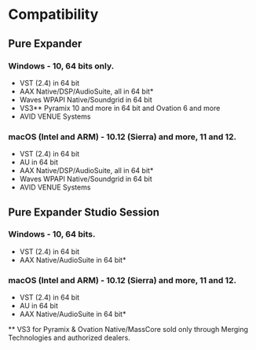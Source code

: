 # Compatibility

## Pure Expander

### Windows - 10, 64 bits only.

- VST (2.4) in 64 bit
- AAX Native/DSP/AudioSuite, all in 64 bit*
- Waves WPAPI Native/Soundgrid in 64 bit
- VS3** Pyramix 10 and more in 64 bit and Ovation 6 and more
- AVID VENUE Systems

### macOS (Intel and ARM) - 10.12 (Sierra) and more, 11 and 12.

- VST (2.4) in 64 bit
- AU in 64 bit
- AAX Native/DSP/AudioSuite, all in 64 bit*
- Waves WPAPI Native/Soundgrid in 64 bit
- AVID VENUE Systems

## Pure Expander Studio Session

### Windows - 10, 64 bits.

- VST (2.4) in 64 bit
- AAX Native/AudioSuite in 64 bit*

### macOS (Intel and ARM) - 10.12 (Sierra) and more, 11 and 12.

- VST (2.4) in 64 bit
- AU in 64 bit
- AAX Native/AudioSuite in 64 bit*

\** VS3 for Pyramix & Ovation Native/MassCore sold only through Merging Technologies and authorized dealers.